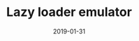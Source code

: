 ---
layout: work
title: Lazy loader emulator
client:
displayDate: 31 januari 2019
date: 2019-01-31
intro: Dit script bootst een lazy loading script na. Gemaakt met vanilla JS en werkt ook in oudere browsers zoals IE11.
url: https://codepen.io/joseewouters/pen/QYGQre
stack: JavaScript
---